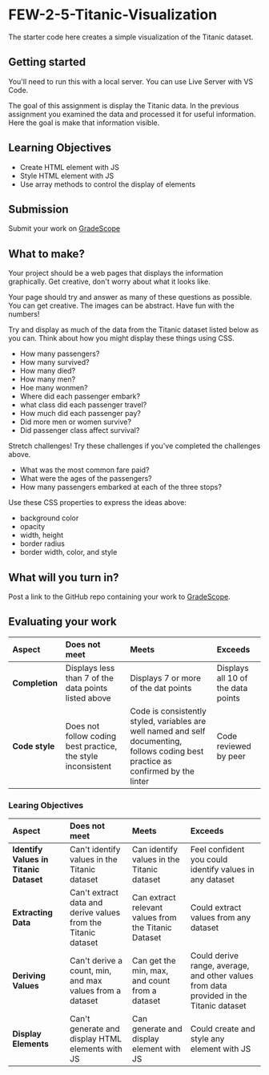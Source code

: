 # FEW-2-5-Titanic-Visualization

The starter code here creates a simple visualization of the Titanic dataset. 

## Getting started

You'll need to run this with a local server. You can use Live Server with VS Code. 

The goal of this assignment is display the Titanic data. In the previous assignment you examined the data and processed it for useful information. Here the goal is make that information visible. 

## Learning Objectives

- Create HTML element with JS
- Style HTML element with JS
- Use array methods to control the display of elements

## Submission

Submit your work on [GradeScope](https://www.gradescope.com/courses/218919)

## What to make? 

Your project should be a web pages that displays the information graphically. Get creative, don't worry about what it looks like. 

Your page should try and answer as many of these questions as possible. You can get creative. The images can be abstract. Have fun with the numbers!

Try and display as much of the data from the Titanic dataset listed below as you can. Think about how you might display these things using CSS.

- How many passengers? 
- How many survived? 
- How many died? 
- How many men? 
- Hoe many wonmen?
- Where did each passenger embark? 
- what class did each passenger travel? 
- How much did each passenger pay? 
- Did more men or women survive?
- Did passenger class affect survival?

Stretch challenges! Try these challenges if you've completed the challenges above. 

- What was the most common fare paid? 
- What were the ages of the passengers? 
- How many passengers embarked at each of the three stops? 

Use these CSS properties to express the ideas above: 

- background color
- opacity
- width, height
- border radius
- border width, color, and style

## What will you turn in?

Post a link to the GitHub repo containing your work to [GradeScope](https://www.gradescope.com/courses/218919). 

## Evaluating your work

| Aspect | Does not meet | Meets | Exceeds |
|:-------|:--------------|:------|:--------|
| **Completion** | Displays less than 7 of the data points listed above | Displays 7 or more of the dat points | Displays all 10 of the data points |
| **Code style** | Does not follow coding best practice, the style inconsistent | Code is consistently styled, variables are well named and self documenting, follows coding best practice as confirmed by the linter | Code reviewed by peer |

### Learing Objectives 

| Aspect | Does not meet | Meets | Exceeds |
|:-------|:--------------|:------|:--------|
| **Identify Values in Titanic Dataset** | Can't identify values in the Titanic dataset | Can identify values in the Titanic dataset | Feel confident you could identify values in any dataset |
| **Extracting Data** | Can't extract data and derive values from the Titanic dataset | Can extract relevant values from the Titanic Dataset | Could extract values from any dataset |
| **Deriving Values** | Can't derive a count, min, and max values from a dataset| Can get the min, max, and count from a dataset | Could derive range, average, and other values from data provided in the Titanic dataset |
| **Display Elements** | Can't generate and display HTML elements with JS| Can generate and display element with JS | Could create and style any element with JS |
